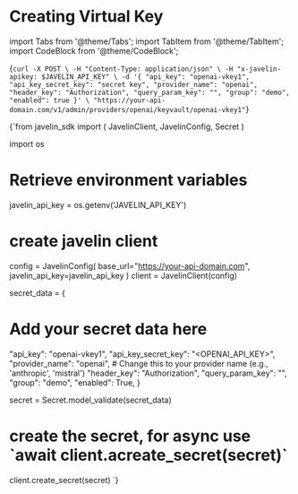 # Creating Virtual Key
import Tabs from '@theme/Tabs';
import TabItem from '@theme/TabItem';
import CodeBlock from '@theme/CodeBlock';

<Tabs>
<TabItem value="shell" label="Using the API:">

<CodeBlock
  language="python">
  {`
curl -X POST \
-H "Content-Type: application/json" \
-H "x-javelin-apikey: $JAVELIN_API_KEY" \
-d '{
        "api_key": "openai-vkey1",
        "api_key_secret_key": "secret key",
        "provider_name": "openai",
        "header_key": "Authorization",
        "query_param_key": "",
        "group": "demo",
        "enabled": true
}' \
"https://your-api-domain.com/v1/admin/providers/openai/keyvault/openai-vkey1"
`}
</CodeBlock>

</TabItem>

<TabItem value="py" label="In Python:">

<CodeBlock
  language="python"
  title="Javelin Secret Example"
  showLineNumbers>
  {`from javelin_sdk import (
    JavelinClient,
    JavelinConfig,
    Secret
)

import os

# Retrieve environment variables
javelin_api_key = os.getenv('JAVELIN_API_KEY')

# create javelin client
config = JavelinConfig(
    base_url="https://your-api-domain.com",
    javelin_api_key=javelin_api_key
)
client = JavelinClient(config)

secret_data = {
  # Add your secret data here
  "api_key": "openai-vkey1",
  "api_key_secret_key": "<OPENAI_API_KEY>",
  "provider_name": "openai", # Change this to your provider name (e.g., 'anthropic', 'mistral')
  "header_key": "Authorization",
  "query_param_key": "",
  "group": "demo",
  "enabled": True,
}

secret = Secret.model_validate(secret_data)

# create the secret, for async use \`await client.acreate_secret(secret)\`
client.create_secret(secret)
`}
</CodeBlock>


</TabItem>

</Tabs>
